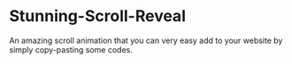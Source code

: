 # Stunning-Scroll-Reveal
An amazing scroll animation that you can very easy add to your website by simply copy-pasting some codes.
